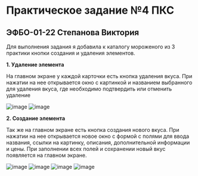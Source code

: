 # Практическое задание №4 ПКС
## ЭФБО-01-22 Степанова Виктория

Для выполнения задания я добавила к  каталогу мороженого из 3 практики кнопки создания и удаления элементов. 

**1. Удаление элемента**

На главном экране у каждой карточки есть кнопка удаления вкуса. При нажатии на нее открывается окно с картинкой и названием выбранного для удаления вкуса, где необходимо подтвердить или отменить удаление

![image](https://github.com/user-attachments/assets/a55ed37d-7987-4fbe-aac4-1af024a91e45)
![image](https://github.com/user-attachments/assets/ca289625-970d-4c41-971d-e3021a2586a7)

**2. Создание элемента**

Так же на главном экране есть кнопка создания нового вкуса. При нажатии на нее открывается новое окно с формой с полями для ввода названия, ссылки на картинку, описания, дополнительной информации и цены. При заполнении всех полей и сохранении новый вкус появляется на главном экране.
   
![image](https://github.com/user-attachments/assets/a695a1e6-9a84-47de-80af-a0154b3dc64e)
![image](https://github.com/user-attachments/assets/c7dd6a5e-1a95-4baf-aedc-4fee69f490f4)
![image](https://github.com/user-attachments/assets/3e8612f9-e8b3-49cb-af18-83c9630254b1)
![image](https://github.com/user-attachments/assets/3bb5ddf1-a3f6-45bf-bac1-c9b90c3db4dd)







